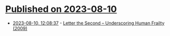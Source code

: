 # [Published on 2023-08-10](index.md)

* [2023-08-10, 12:08:37](https://lobste.rs/s/3tedch/letter_second_underscoring_human) - [Letter the Second – Underscoring Human Frailty (2009)](https://punchlet.wordpress.com/2009/12/01/letter-the-second/)
